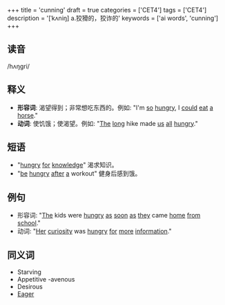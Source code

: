 +++
title = 'cunning'
draft = true
categories = ['CET4']
tags = ['CET4']
description = '[ˈkʌniŋ] a.狡猾的，狡诈的'
keywords = ['ai words', 'cunning']
+++

## 读音
/hʌŋgri/

## 释义
- **形容词**: 渴望得到；非常想吃东西的。例如: "I'm [so](/post/so/) [hungry](/post/hungry/), I [could](/post/could/) [eat](/post/eat/) [a](/post/a/) [horse](/post/horse/)."
- **动词**: 使饥饿；使渴望。例如: "[The](/post/the/) [long](/post/long/) hike made [us](/post/us/) [all](/post/all/) [hungry](/post/hungry/)."

## 短语
- "[hungry](/post/hungry/) [for](/post/for/) [knowledge](/post/knowledge/)" 渴求知识。
- "[be](/post/be/) [hungry](/post/hungry/) [after](/post/after/) [a](/post/a/) workout" 健身后感到饿。

## 例句
- 形容词: "[The](/post/the/) kids were [hungry](/post/hungry/) [as](/post/as/) [soon](/post/soon/) [as](/post/as/) [they](/post/they/) came [home](/post/home/) [from](/post/from/) [school](/post/school/)."
- 动词: "[Her](/post/her/) [curiosity](/post/curiosity/) was [hungry](/post/hungry/) [for](/post/for/) [more](/post/more/) [information](/post/information/)."

## 同义词
- Starving
- Appetitive
-avenous
- Desirous
- [Eager](/post/eager/)
